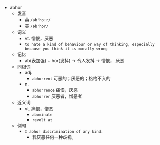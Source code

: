 - abhor
  - 发音
    - 英 `/əb'hɔːr/`
    - 美 `/əb'hɔr/`
  - 词义
    - vt. 憎恨，厌恶
    - `to hate a kind of behaviour or way of thinking, especially because you think it is morally wrong`
  - 记忆
    - ab(表加强) + hor(发抖) → 令人发抖 → 憎恨， 厌恶
  - 同根词
    - adj.
      - `abhorrent` 可恶的；厌恶的；格格不入的
    - n.
      - `abhorrence` 痛恨，厌恶
      - `abhorrer` 厌恶者，憎恶者
  - 近义词
    - vt. 痛恨，憎恶
      - `abominate`
      - `revolt at`
  - 例句
    - `I abhor discrimination of any kind.`
      - 我厌恶任何一种歧视。

